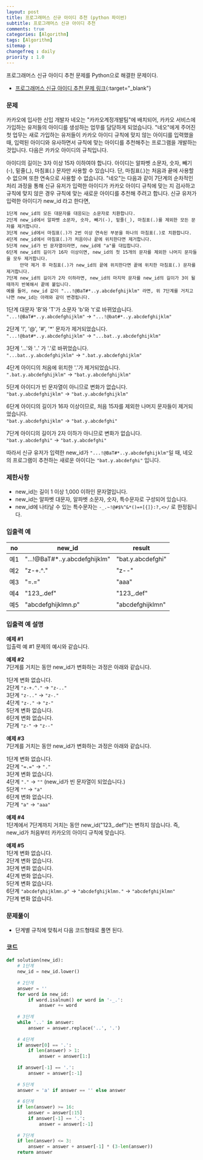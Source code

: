 ```yaml
---
layout: post
title: 프로그래머스 신규 아이디 추천 (python 파이썬)
subtitle: 프로그래머스 신규 아이디 추천
comments: true
categories: [Algorithm]
tags: [Algorithm]
sitemap :
changefreq : daily
priority : 1.0
---
```

프로그래머스 신규 아이디 추천 문제를 Python으로 해결한 문제이다.  

* [프로그래머스 신규 아이디 추천 문제 링크](https://programmers.co.kr/learn/courses/30/lessons/72410){:target="_blank"}

### 문제 
카카오에 입사한 신입 개발자 네오는 "카카오계정개발팀"에 배치되어, 카카오 서비스에 가입하는 유저들의 아이디를 생성하는 업무를 담당하게 되었습니다. "네오"에게 주어진 첫 업무는 새로 가입하는 유저들이 카카오 아이디 규칙에 맞지 않는 아이디를 입력했을 때, 입력된 아이디와 유사하면서 규칙에 맞는 아이디를 추천해주는 프로그램을 개발하는 것입니다.
다음은 카카오 아이디의 규칙입니다.

아이디의 길이는 3자 이상 15자 이하여야 합니다.
아이디는 알파벳 소문자, 숫자, 빼기(-), 밑줄(_), 마침표(.) 문자만 사용할 수 있습니다.
단, 마침표(.)는 처음과 끝에 사용할 수 없으며 또한 연속으로 사용할 수 없습니다.
"네오"는 다음과 같이 7단계의 순차적인 처리 과정을 통해 신규 유저가 입력한 아이디가 카카오 아이디 규칙에 맞는 지 검사하고 규칙에 맞지 않은 경우 규칙에 맞는 새로운 아이디를 추천해 주려고 합니다.
신규 유저가 입력한 아이디가 new_id 라고 한다면,
```
1단계 new_id의 모든 대문자를 대응되는 소문자로 치환합니다.
2단계 new_id에서 알파벳 소문자, 숫자, 빼기(-), 밑줄(_), 마침표(.)를 제외한 모든 문자를 제거합니다.
3단계 new_id에서 마침표(.)가 2번 이상 연속된 부분을 하나의 마침표(.)로 치환합니다.
4단계 new_id에서 마침표(.)가 처음이나 끝에 위치한다면 제거합니다.
5단계 new_id가 빈 문자열이라면, new_id에 "a"를 대입합니다.
6단계 new_id의 길이가 16자 이상이면, new_id의 첫 15개의 문자를 제외한 나머지 문자들을 모두 제거합니다.
     만약 제거 후 마침표(.)가 new_id의 끝에 위치한다면 끝에 위치한 마침표(.) 문자를 제거합니다.
7단계 new_id의 길이가 2자 이하라면, new_id의 마지막 문자를 new_id의 길이가 3이 될 때까지 반복해서 끝에 붙입니다.
예를 들어, new_id 값이 "...!@BaT#*..y.abcdefghijklm" 라면, 위 7단계를 거치고 나면 new_id는 아래와 같이 변경됩니다.
```  

1단계 대문자 'B'와 'T'가 소문자 'b'와 't'로 바뀌었습니다.  
```"...!@BaT#*..y.abcdefghijklm"```  →  ```"...!@bat#*..y.abcdefghijklm"```

2단계 '!', '@', '#', '*' 문자가 제거되었습니다.  
```"...!@bat#*..y.abcdefghijklm"```  →  ```"...bat..y.abcdefghijklm"```

3단계 '...'와 '..' 가 '.'로 바뀌었습니다.  
```"...bat..y.abcdefghijklm"```  →  ```".bat.y.abcdefghijklm"```

4단계 아이디의 처음에 위치한 '.'가 제거되었습니다.  
```".bat.y.abcdefghijklm"```  →  ```"bat.y.abcdefghijklm"```

5단계 아이디가 빈 문자열이 아니므로 변화가 없습니다.  
```"bat.y.abcdefghijklm"```  →  ```"bat.y.abcdefghijklm"```

6단계 아이디의 길이가 16자 이상이므로, 처음 15자를 제외한 나머지 문자들이 제거되었습니다.  
```"bat.y.abcdefghijklm"```  →  ```"bat.y.abcdefghi"```

7단계 아이디의 길이가 2자 이하가 아니므로 변화가 없습니다.  
```"bat.y.abcdefghi"```  →  ```"bat.y.abcdefghi"```

따라서 신규 유저가 입력한 new_id가 ```"...!@BaT#*..y.abcdefghijklm"```일 때, 네오의 프로그램이 추천하는 새로운 아이디는 ```"bat.y.abcdefghi"``` 입니다.

### 제한사항
* new_id는 길이 1 이상 1,000 이하인 문자열입니다.
* new_id는 알파벳 대문자, 알파벳 소문자, 숫자, 특수문자로 구성되어 있습니다.
* new_id에 나타날 수 있는 특수문자는 ```-_.~!@#$%^&*()=+[{]}:?,<>/``` 로 한정됩니다.

### 입출력 예

|no|new_id|result|
|-------------------|-------------------|----------|
|예1|"...!@BaT#*..y.abcdefghijklm"|"bat.y.abcdefghi"|
|예2|"z-+.^."|"z--"|
|예3|"=.="|"aaa"|
|예4|"123_.def"|"123_.def"|
|예5|"abcdefghijklmn.p"|"abcdefghijklmn"|

### 입출력 예 설명
**예제 #1**  
입출력 예 #1
문제의 예시와 같습니다.

**예제 #2**  
7단계를 거치는 동안 new_id가 변화하는 과정은 아래와 같습니다.

1단계 변화 없습니다.  
2단계 ```"z-+.^."```  →  ```"z-.."```  
3단계 ```"z-.."```  →  ```"z-."```  
4단계 ```"z-."```  →  ```"z-"```  
5단계 변화 없습니다.  
6단계 변화 없습니다.  
7단계 ```"z-"```  →  ```"z--"```  

**예제 #3**  
7단계를 거치는 동안 new_id가 변화하는 과정은 아래와 같습니다.

1단계 변화 없습니다.  
2단계 ```"=.="```  →  ```"."```  
3단계 변화 없습니다.  
4단계 ```"."```  →  ```""``` (new_id가 빈 문자열이 되었습니다.)  
5단계 ```""```  →  ```"a"```  
6단계 변화 없습니다.  
7단계 ```"a"```  →  ```"aaa"```  

**예제 #4**  
1단계에서 7단계까지 거치는 동안 new_id("123_.def")는 변하지 않습니다. 즉, new_id가 처음부터 카카오의 아이디 규칙에 맞습니다.

**예제 #5**  
1단계 변화 없습니다.  
2단계 변화 없습니다.  
3단계 변화 없습니다.  
4단계 변화 없습니다.  
5단계 변화 없습니다.  
6단계 ```"abcdefghijklmn.p"```  →  ```"abcdefghijklmn."```  →  ```"abcdefghijklmn"```  
7단계 변화 없습니다.  

### 문제풀이
* 단계별 규칙에 맞춰서 다음 코드형태로 풀면 된다.

### 코드
```python
def solution(new_id):
    # 1단계
    new_id = new_id.lower()
    
    # 2단계
    answer = ''
    for word in new_id:
        if word.isalnum() or word in '-_.':
            answer += word
            
    # 3단계
    while '..' in answer:
        answer = answer.replace('..', '.')
        
    # 4단계
    if answer[0] == '.':
        if len(answer) > 1:
            answer = answer[1:]
    
    if answer[-1] == '.':
        answer = answer[:-1]
    
    # 5단계
    answer = 'a' if answer == '' else answer
    
    # 6단계
    if len(answer) >= 16:
        answer = answer[:15]
        if answer[-1] == '.':
            answer = answer[:-1]
            
    # 7단계
    if len(answer) <= 3:
        answer = answer + answer[-1] * (3-len(answer))
    return answer
```